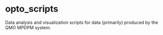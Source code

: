 # opto_scripts
Data analysis and visualization scripts for data (primarily) produced by the QMO MPDPM system.
